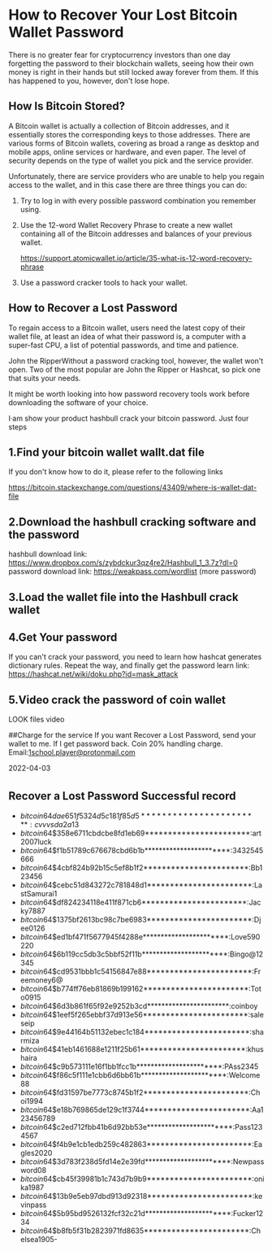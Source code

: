 # How to Recover Your Lost Bitcoin Wallet Password

  There is no greater fear for cryptocurrency investors than one day forgetting the password to their blockchain wallets, seeing how their own money is right in their hands but still locked away forever from them. If this has happened to you, however, don't lose hope.

## How Is Bitcoin Stored?

A Bitcoin wallet is actually a collection of Bitcoin addresses, and it essentially stores the corresponding keys to those addresses. There are various forms of Bitcoin wallets, covering as broad a range as desktop and mobile apps, online services or hardware, and even paper. The level of security depends on the type of wallet you pick and the service provider.

Unfortunately, there are service providers who are unable to help you regain access to the wallet, and in this case there are three things you can do:

1. Try to log in with every possible password combination you remember using.

2. Use the 12-word Wallet Recovery Phrase to create a new wallet containing all of the Bitcoin addresses and balances of your previous wallet.

   https://support.atomicwallet.io/article/35-what-is-12-word-recovery-phrase

3. Use a password cracker tools to hack your wallet.

## How to Recover a Lost Password

To regain access to a Bitcoin wallet, users need the latest copy of their wallet file, at least an idea of what their password is, a computer with a super-fast CPU, a list of potential passwords, and time and patience.

John the RipperWithout a password cracking tool, however, the wallet won't open. Two of the most popular are John the Ripper or Hashcat, so pick one that suits your needs.

It might be worth looking into how password recovery tools work before downloading the software of your choice.

I·am show your product hashbull crack your bitcoin password. Just four steps


## 1.Find your bitcoin wallet wallt.dat file

If you don't  know how to do it, please refer to the following  links

   https://bitcoin.stackexchange.com/questions/43409/where-is-wallet-dat-file

## 2.Download the hashbull cracking software and the password 

  hashbull download link:     https://www.dropbox.com/s/zybdckur3qz4re2/Hashbull_1_3.7z?dl=0
  password download link:
   https://weakpass.com/wordlist  (more password)

## 3.Load the wallet file into the Hashbull crack wallet

## 4.Get Your password

If you can't crack your password, you need to learn how hashcat generates dictionary rules. Repeat the way, and finally get the password
learn link: https://hashcat.net/wiki/doku.php?id=mask_attack

## 5.Video crack the password of coin wallet

LOOK files video

##Charge for the service
If you want Recover a Lost Password, send your wallet to me. If I get password back. Coin 20% handling charge.
Email:1school.player@protonmail.com

2022-04-03 
## Recover a Lost Password Successful record　

- $bitcoin$64$dae651f5324d5c181f85d5***********************:cvvvsda2a13$	
- $bitcoin$64$358e6711cbdcbe8fd1eb69***********************:art2007luck
- $bitcoin$64$f1b51789c676678cbd6b1b***********************:3432545666
- $bitcoin$64$4cbf824b92b15c5ef8b1f2***********************:Bb123456
- $bitcoin$64$cebc51d843272c781848d1***********************:LastSamurai1
- $bitcoin$64$df824234118e411f871cb6***********************:Jacky7887
- $bitcoin$64$1375bf2613bc98c7be6983***********************:Djee0126
- $bitcoin$64$ed1bf471f5677945f4288e***********************:Love590220
- $bitcoin$64$6b119cc5db3c5bbf52f11b***********************:Bingo@12345
- $bitcoin$64$cd9531bbb1c54156847e88***********************:Freemoney6@	
- $bitcoin$64$b774ff76eb81869b199162***********************:Toto0915
- $bitcoin$64$6d3b861f65f92e9252b3cd***********************:coinboy	
- $bitcoin$64$1eef5f265ebbf37d913e56***********************:saleseip	
- $bitcoin$64$9e44164b51132ebec1c184***********************:sharmiza	
- $bitcoin$64$41eb1461688e1211f25b61***********************:khushaira
- $bitcoin$64$c9b573111e16f1bb1fcc1b***********************:PAss2345	
- $bitcoin$64$f86c5f111e1cbb6d6bb61b***********************:Welcome88
- $bitcoin$64$fd31597be7773c8745b1f2***********************:Choi1994	
- $bitcoin$64$e18b769865de129c1f3744***********************:Aa123456789
- $bitcoin$64$c2ed712fbb41b6d92bb53e***********************:Pass1234567	
- $bitcoin$64$f4b9e1cb1edb259c482863***********************:Eagles2020
- $bitcoin$64$3d783f238d5fd14e2e39fd***********************:Newpassword08
- $bitcoin$64$cb45f39981b1c743d7b9b9***********************:onika1987
- $bitcoin$64$13b9e5eb97dbd913d92318***********************:kevinpass	
- $bitcoin$64$5b95bd9526132fcf32c21d***********************:Fucker1234	
- $bitcoin$64$b8fb5f31b2823971fd8635***********************:Chelsea1905- 
